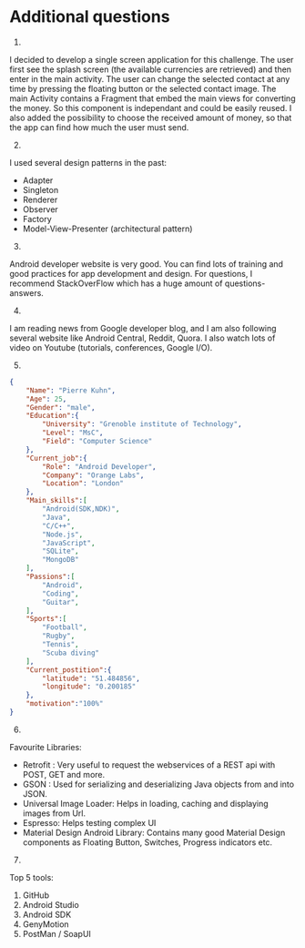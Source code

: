 # Additional questions
1.
I decided to develop a single screen application for this challenge. The user first see the splash screen (the available currencies are retrieved) and then enter in the main activity.
The user can change the selected contact at any time by pressing the floating button or the selected contact image.
The main Activity contains a Fragment that embed the main views for converting the money. So this component is independant and could be easily reused.
I also added the possibility to choose the received amount of money, so that the app can find how much the user must send.


2.
I used several design patterns in the past:
  * Adapter
  * Singleton
  * Renderer
  * Observer
  * Factory
  * Model-View-Presenter (architectural pattern)
  

3.
Android developer website is very good. You can find lots of training and good practices for app development and design.
For questions, I recommend StackOverFlow which has a huge amount of questions-answers.


4.
I am reading news from Google developer blog, and I am also following several website like Android Central, Reddit, Quora.
I also watch lots of video on Youtube (tutorials, conferences, Google I/O).


5.
```json
{
	"Name": "Pierre Kuhn",
	"Age": 25,
	"Gender": "male",
	"Education":{
		"University": "Grenoble institute of Technology",
		"Level": "MsC",
		"Field": "Computer Science"
	},
	"Current_job":{
		"Role": "Android Developer",
		"Company": "Orange Labs",
		"Location": "London"
	},
	"Main_skills":[
		"Android(SDK,NDK)",
		"Java",
		"C/C++",
		"Node.js",
		"JavaScript",
		"SQLite",
		"MongoDB"
	],
	"Passions":[
		"Android",
		"Coding",
		"Guitar",
	],
	"Sports":[
		"Football",
		"Rugby",
		"Tennis",
		"Scuba diving"
	],
	"Current_postition":{
		"latitude": "51.484856",
    	"longitude": "0.200185"
	},
	"motivation":"100%"
}
```


6.
Favourite Libraries:
  * Retrofit : Very useful to request the webservices of a REST api with POST, GET and more.
  * GSON : Used for serializing and deserializing Java objects from and into JSON. 
  * Universal Image Loader: Helps in loading, caching and displaying images from Url.
  * Espresso: Helps testing complex UI
  * Material Design Android Library: Contains many good Material Design components as Floating Button, Switches, Progress indicators etc.


7.
Top 5 tools:
  1. GitHub
  2. Android Studio
  3. Android SDK
  4. GenyMotion
  5. PostMan / SoapUI

